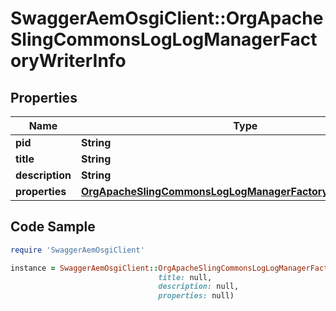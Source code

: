 # SwaggerAemOsgiClient::OrgApacheSlingCommonsLogLogManagerFactoryWriterInfo

## Properties

Name | Type | Description | Notes
------------ | ------------- | ------------- | -------------
**pid** | **String** |  | [optional] 
**title** | **String** |  | [optional] 
**description** | **String** |  | [optional] 
**properties** | [**OrgApacheSlingCommonsLogLogManagerFactoryWriterProperties**](OrgApacheSlingCommonsLogLogManagerFactoryWriterProperties.md) |  | [optional] 

## Code Sample

```ruby
require 'SwaggerAemOsgiClient'

instance = SwaggerAemOsgiClient::OrgApacheSlingCommonsLogLogManagerFactoryWriterInfo.new(pid: null,
                                 title: null,
                                 description: null,
                                 properties: null)
```


